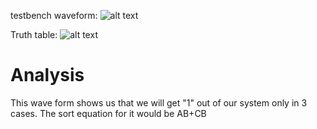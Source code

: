 testbench waveform: 
![alt text](http://i42.tinypic.com/rcuijt.png "Logo Title Text 1")

Truth table: 
![alt text](http://i43.tinypic.com/10qids7.jpg "Logo Title Text 1")


# Analysis
This wave form shows us that we will get "1" out of our system only in 3 cases. The sort equation for it would be AB+CB
